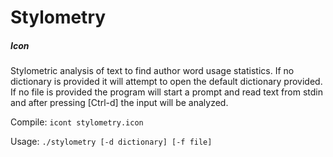 # Stylometry
##### Icon

Stylometric analysis of text to find author word usage statistics.
If no dictionary is provided it will attempt to open the default dictionary provided.
If no file is provided the program will start a prompt and read text from stdin and after pressing [Ctrl-d] the input will be analyzed.

Compile: 
`icont stylometry.icon`

Usage: 
`./stylometry [-d dictionary] [-f file]`

